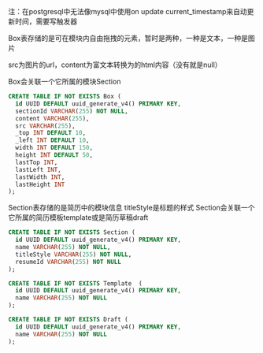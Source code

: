 
注：在postgresql中无法像mysql中使用on update current_timestamp来自动更新时间，需要写触发器

Box表存储的是可在模块内自由拖拽的元素，暂时是两种，一种是文本，一种是图片

src为图片的url，content为富文本转换为的html内容（没有就是null）

Box会关联一个它所属的模块Section
```sql
CREATE TABLE IF NOT EXISTS Box (
  id UUID DEFAULT uuid_generate_v4() PRIMARY KEY,
  sectionId VARCHAR(255) NOT NULL, 
  content VARCHAR(255),
  src VARCHAR(255),
  _top INT DEFAULT 10,
  _left INT DEFAULT 10,
  width INT DEFAULT 150,
  height INT DEFAULT 50,
  lastTop INT,
  lastLeft INT,
  lastWidth INT,
  lastHeight INT
);
```

Section表存储的是简历中的模块信息
titleStyle是标题的样式
Section会关联一个它所属的简历模板template或是简历草稿draft

```sql
CREATE TABLE IF NOT EXISTS Section (
  id UUID DEFAULT uuid_generate_v4() PRIMARY KEY,
  name VARCHAR(255) NOT NULL,
  titleStyle VARCHAR(255) NOT NULL,
  resumeId VARCHAR(255) NOT NULL
);
```

```sql
CREATE TABLE IF NOT EXISTS Template  (
  id UUID DEFAULT uuid_generate_v4() PRIMARY KEY,
  name VARCHAR(255) NOT NULL
);
```

```sql
CREATE TABLE IF NOT EXISTS Draft (
  id UUID DEFAULT uuid_generate_v4() PRIMARY KEY,
  name VARCHAR(255) NOT NULL
);
```